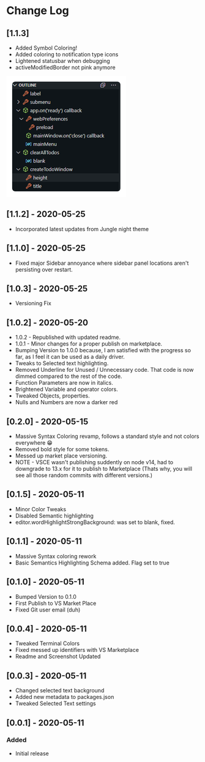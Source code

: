 # Change Log

## [1.1.3]

-  Added Symbol Coloring!
-  Added coloring to notification type icons
-  Lightened statusbar when debugging
-  activeModifiedBorder not pink anymore

![Symbols!](./images/display/symbols.png 'Symbols in Outline')

## [1.1.2] - 2020-05-25

-  Incorporated latest updates from Jungle night theme

## [1.1.0] - 2020-05-25

-  Fixed major Sidebar annoyance where sidebar panel locations aren't persisting over restart.

## [1.0.3] - 2020-05-25

-  Versioning Fix

## [1.0.2] - 2020-05-20

-  1.0.2 - Republished with updated readme.
-  1.0.1 - Minor changes for a proper publish on marketplace.
-  Bumping Version to 1.0.0 because, I am satisfied with the progress so far, as I feel it can be used as a daily driver.
-  Tweaks to Selected text highlighting.
-  Removed Underline for Unused / Unnecessary code. That code is now dimmed compared to the rest of the code.
-  Function Parameters are now in italics.
-  Brightened Variable and operator colors.
-  Tweaked Objects, properties.
-  Nulls and Numbers are now a darker red

## [0.2.0] - 2020-05-15

-  Massive Syntax Coloring revamp, follows a standard style and not colors everywhere 😁
-  Removed bold style for some tokens.
-  Messed up market place versioning.
-  NOTE - VSCE wasn't publishing suddently on node v14, had to downgrade to 13.x for it to publish to Marketplace (Thats why, you will see all those random commits with different versions.)

## [0.1.5] - 2020-05-11

-  Minor Color Tweaks
-  Disabled Semantic highlighting
-  editor.wordHighlightStrongBackground: was set to blank, fixed.

## [0.1.1] - 2020-05-11

-  Massive Syntax coloring rework
-  Basic Semantics Highlighting Schema added. Flag set to true

## [0.1.0] - 2020-05-11

-  Bumped Version to 0.1.0
-  First Publish to VS Market Place
-  Fixed Git user email (duh)

## [0.0.4] - 2020-05-11

-  Tweaked Terminal Colors
-  Fixed messed up identifiers with VS Marketplace
-  Readme and Screenshot Updated

## [0.0.3] - 2020-05-11

-  Changed selected text background
-  Added new metadata to packages.json
-  Tweaked Selected Text settings

## [0.0.1] - 2020-05-11

### Added

-  Initial release
